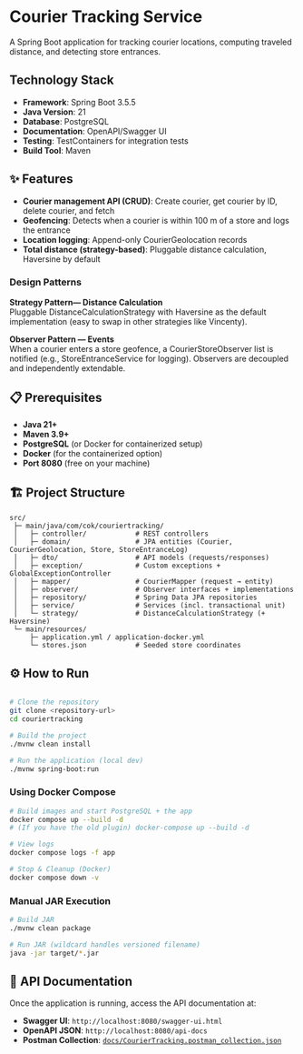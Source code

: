 # Courier Tracking Service
A Spring Boot application for tracking courier locations, computing traveled distance, and detecting store entrances.

## Technology Stack
- **Framework**: Spring Boot 3.5.5
- **Java Version**: 21
- **Database**: PostgreSQL
- **Documentation**: OpenAPI/Swagger UI
- **Testing**: TestContainers for integration tests
- **Build Tool**: Maven

## ✨ Features
- **Courier management API (CRUD)**: Create courier, get courier by ID, delete courier, and fetch
- **Geofencing**: Detects when a courier is within 100 m of a store and logs the entrance
- **Location logging**: Append-only CourierGeolocation records
- **Total distance (strategy-based)**: Pluggable distance calculation, Haversine by default

### Design Patterns
**Strategy Pattern— Distance Calculation** <br>
Pluggable DistanceCalculationStrategy with Haversine as the default implementation (easy to swap in other strategies like Vincenty).

**Observer Pattern — Events** <br>
When a courier enters a store geofence, a CourierStoreObserver list is notified (e.g., StoreEntranceService for logging). Observers are decoupled and independently extendable.


## 📋 Prerequisites
- **Java 21+**
- **Maven 3.9+**
- **PostgreSQL** (or Docker for containerized setup)
- **Docker** (for the containerized option)
- **Port 8080** (free on your machine)

## 🏗️ Project Structure
````
src/
 ├─ main/java/com/cok/couriertracking/
 │   ├─ controller/            # REST controllers
 │   ├─ domain/                # JPA entities (Courier, CourierGeolocation, Store, StoreEntranceLog)
 │   ├─ dto/                   # API models (requests/responses)
 │   ├─ exception/             # Custom exceptions + GlobalExceptionController
 │   ├─ mapper/                # CourierMapper (request → entity)
 │   ├─ observer/              # Observer interfaces + implementations
 │   ├─ repository/            # Spring Data JPA repositories
 │   ├─ service/               # Services (incl. transactional unit)
 │   └─ strategy/              # DistanceCalculationStrategy (+ Haversine)
 └─ main/resources/
     ├─ application.yml / application-docker.yml
     └─ stores.json            # Seeded store coordinates

````

## ⚙️ How to Run
```bash

# Clone the repository
git clone <repository-url>
cd couriertracking

# Build the project
./mvnw clean install

# Run the application (local dev)
./mvnw spring-boot:run
```

### Using Docker Compose
```bash
# Build images and start PostgreSQL + the app
docker compose up --build -d
# (If you have the old plugin) docker-compose up --build -d

# View logs
docker compose logs -f app

# Stop & Cleanup (Docker)
docker compose down -v
```

### Manual JAR Execution
```bash
# Build JAR
./mvnw clean package

# Run JAR (wildcard handles versioned filename)
java -jar target/*.jar
```

## 📖 API Documentation
Once the application is running, access the API documentation at:
- **Swagger UI**: `http://localhost:8080/swagger-ui.html`
- **OpenAPI JSON**: `http://localhost:8080/api-docs`
- **Postman Collection**: [`docs/CourierTracking.postman_collection.json`](docs/CourierTracking.postman_collection.json)
